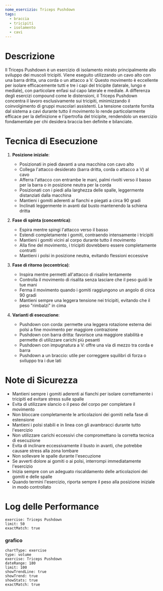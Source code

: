 ```yaml
---
nome_esercizio: Triceps Pushdown
tags:
  - braccia
  - tricipiti
  - isolamento
  - cavi
---
```


# Descrizione

Il Triceps Pushdown è un esercizio di isolamento mirato principalmente allo sviluppo dei muscoli tricipiti. Viene eseguito utilizzando un cavo alto con una barra dritta, una corda o un attacco a V. Questo movimento è eccellente per isolare efficacemente tutti e tre i capi del tricipite (laterale, lungo e mediale), con particolare enfasi sul capo laterale e mediale. A differenza degli esercizi compound come le distensioni, il Triceps Pushdown concentra il lavoro esclusivamente sui tricipiti, minimizzando il coinvolgimento di gruppi muscolari assistenti. La tensione costante fornita dal sistema a cavi durante tutto il movimento lo rende particolarmente efficace per la definizione e l'ipertrofia del tricipite, rendendolo un esercizio fondamentale per chi desidera braccia ben definite e bilanciate.

# Tecnica di Esecuzione

1. **Posizione iniziale**:

   - Posizionati in piedi davanti a una macchina con cavo alto
   - Collega l'attacco desiderato (barra dritta, corda o attacco a V) al cavo
   - Afferra l'attacco con entrambe le mani, palmi rivolti verso il basso per la barra o in posizione neutra per la corda
   - Posizionati con i piedi alla larghezza delle spalle, leggermente distanziati dalla macchina
   - Mantieni i gomiti aderenti ai fianchi e piegati a circa 90 gradi
   - Inclinati leggermente in avanti dal busto mantenendo la schiena dritta

2. **Fase di spinta (concentrica)**:

   - Espira mentre spingi l'attacco verso il basso
   - Estendi completamente i gomiti, contraendo intensamente i tricipiti
   - Mantieni i gomiti vicini al corpo durante tutto il movimento
   - Alla fine del movimento, i tricipiti dovrebbero essere completamente contratti
   - Mantieni i polsi in posizione neutra, evitando flessioni eccessive

3. **Fase di ritorno (eccentrica)**:

   - Inspira mentre permetti all'attacco di risalire lentamente
   - Controlla il movimento di risalita senza lasciare che il peso guidi le tue mani
   - Ferma il movimento quando i gomiti raggiungono un angolo di circa 90 gradi
   - Mantieni sempre una leggera tensione nei tricipiti, evitando che il peso "rimbalzi" in cima

4. **Varianti di esecuzione**:
   - Pushdown con corda: permette una leggera rotazione esterna dei polsi a fine movimento per maggiore contrazione
   - Pushdown con barra dritta: favorisce una maggiore stabilità e permette di utilizzare carichi più pesanti
   - Pushdown con impugnatura a V: offre una via di mezzo tra corda e barra
   - Pushdown a un braccio: utile per correggere squilibri di forza o sviluppo tra i due lati

# Note di Sicurezza

- Mantieni sempre i gomiti aderenti ai fianchi per isolare correttamente i tricipiti ed evitare stress sulle spalle
- Evita di utilizzare slancio o il peso del corpo per completare il movimento
- Non bloccare completamente le articolazioni dei gomiti nella fase di estensione
- Mantieni i polsi stabili e in linea con gli avambracci durante tutto l'esercizio
- Non utilizzare carichi eccessivi che compromettano la corretta tecnica di esecuzione
- Evita di inclinare eccessivamente il busto in avanti, che potrebbe causare stress alla zona lombare
- Non sollevare le spalle durante l'esecuzione
- Se avverti dolore ai gomiti o ai polsi, interrompi immediatamente l'esercizio
- Inizia sempre con un adeguato riscaldamento delle articolazioni dei gomiti e delle spalle
- Quando termini l'esercizio, riporta sempre il peso alla posizione iniziale in modo controllato

# Log delle Performance

```workout-log
exercise: Triceps Pushdown
limit: 50
exactMatch: true
```

### grafico

```workout-chart
chartType: exercise
type: volume
exercise: Triceps Pushdown
dateRange: 180
limit: 100
showTrendLine: true
showTrend: true
showStats: true
exactMatch: true
```
